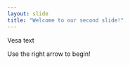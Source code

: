 ```yaml
---
layout: slide
title: "Welcome to our second slide!"
---
```


Vesa text

Use the right arrow to begin!

